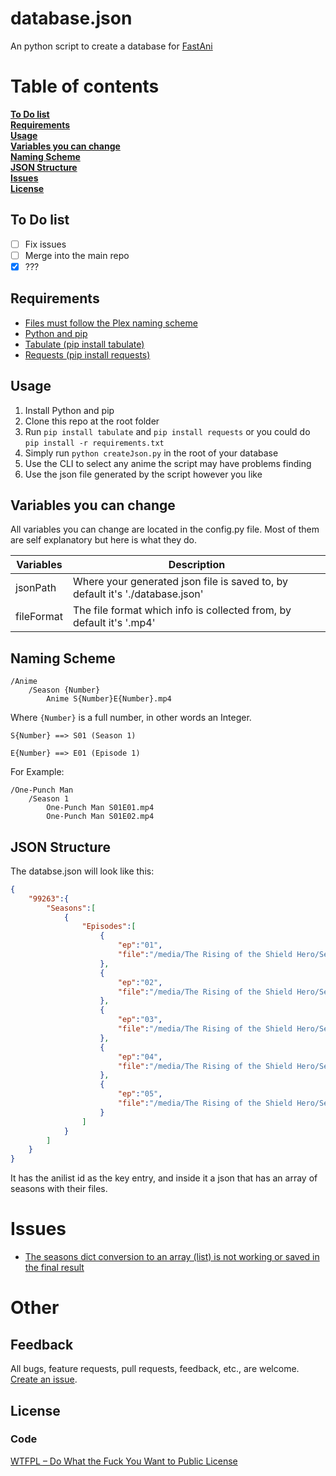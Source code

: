 # database.json
An python script to create a database for [FastAni](https://private.fastani.net/ "FastAni")

# Table of contents
**[To Do list](#to-do-list)**<br>
**[Requirements](#requirements)**<br>
**[Usage](#usage)**<br>
**[Variables you can change](#variables-you-can-change)**<br>
**[Naming Scheme](#naming-scheme)**<br>
**[JSON Structure](#json-structure)**<br>
**[Issues](#issues)**<br>
**[License](#Other)**<br>

## To Do list
- [ ] Fix issues
- [ ] Merge into the main repo
- [x] ???

## Requirements
* [Files must follow the Plex naming scheme](https://support.plex.tv/articles/naming-and-organizing-your-tv-show-files/ "Files must follow the Plex naming scheme")
* [Python and pip](https://www.python.org/downloads/ "Python and pip")
* [Tabulate (pip install tabulate)](https://pypi.org/project/tabulate/ "Selenium (pip install Tabulate)")
 * [Requests (pip install requests)](https://pypi.org/project/requests/ "Requests (pip install requests)")

## Usage
1. Install Python and pip
2. Clone this repo at the root folder
3. Run ``pip install tabulate`` and ``pip install requests`` or you could do ``pip install -r requirements.txt``
4. Simply run ``python createJson.py`` in the root of your database
5. Use the CLI to select any anime the script may have problems finding
6. Use the json file generated by the script however you like

## Variables you can change
All variables you can change are located in the config.py file. Most of them are self explanatory but here is what they do.
 
| Variables  | Description                                                                     |
|------------|---------------------------------------------------------------------------------|
| jsonPath   | Where your generated json file is saved to, by default it's '\./database\.json' |
| fileFormat | The file format which info is collected from, by default it's '\.mp4'           |

## Naming Scheme

```
/Anime
	/Season {Number}
		Anime S{Number}E{Number}.mp4
```

Where ``{Number}`` is a full number, in other words an Integer.

```
S{Number} ==> S01 (Season 1)

E{Number} ==> E01 (Episode 1)
```

For Example:

```
/One-Punch Man
	/Season 1
		One-Punch Man S01E01.mp4
		One-Punch Man S01E02.mp4
```

## JSON Structure

The databse.json will look like this:

```json
{
    "99263":{
        "Seasons":[
            {
                "Episodes":[
                    {
                        "ep":"01",
                        "file":"/media/The Rising of the Shield Hero/Season 1/The Rising of the Shield Hero S01E01.mp4"
                    },
                    {
                        "ep":"02",
                        "file":"/media/The Rising of the Shield Hero/Season 1/The Rising of the Shield Hero S01E02.mp4"
                    },
                    {
                        "ep":"03",
                        "file":"/media/The Rising of the Shield Hero/Season 1/The Rising of the Shield Hero S01E03.mp4"
                    },
                    {
                        "ep":"04",
                        "file":"/media/The Rising of the Shield Hero/Season 1/The Rising of the Shield Hero S01E04.mp4"
                    },
                    {
                        "ep":"05",
                        "file":"/media/The Rising of the Shield Hero/Season 1/The Rising of the Shield Hero S01E05.mp4"
                    }
                ]
            }
        ]
    }
}
```

It has the anilist id as the key entry, and inside it a json that has an array of seasons with their files.

# Issues
- [The seasons dict conversion to an array (list) is not working or saved in the final result](https://github.com/ArjixGamer/create_json.py/issues/1 "The seasons dict conversion to an array (list) is not working or saved in the final result")


# Other

## Feedback
All bugs, feature requests, pull requests, feedback, etc., are welcome. [Create an issue](https://github.com/ArjixGamer/create_json.py/issues "Create an issue").

## License
### Code
[WTFPL – Do What the Fuck You Want to Public License](http://www.wtfpl.net/ "WTFPL – Do What the Fuck You Want to Public License")